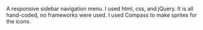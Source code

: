 A responsive sidebar navigation menu. I used html, css, and jQuery. It is all hand-coded, 
no frameworks were used. I used Compass to make sprites for the icons. 